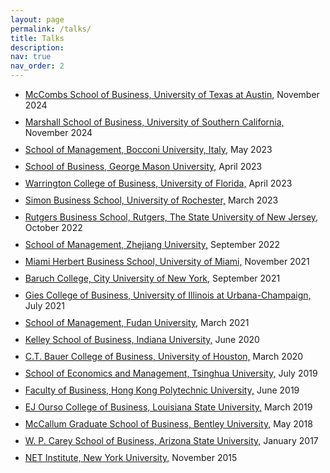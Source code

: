 ```yaml
---
layout: page
permalink: /talks/
title: Talks
description: 
nav: true
nav_order: 2
---
```



<ul style="list-style-type: disc;">
  <li style="margin-bottom: 10px;"><a href="https://www.mccombs.utexas.edu/">McCombs School of Business, University of Texas at Austin,</a> November 2024</li>
  <li style="margin-bottom: 10px;"><a href="https://www.marshall.usc.edu/">Marshall School of Business, University of Southern California,</a> November 2024</li>
  <li style="margin-bottom: 10px;"><a href="https://www.unibocconi.it/en">School of Management, Bocconi University, Italy,</a> May 2023</li>
  <li style="margin-bottom: 10px;"><a href="https://business.gmu.edu/">School of Business, George Mason University,</a> April 2023</li>
  <li style="margin-bottom: 10px;"><a href="https://warrington.ufl.edu/">Warrington College of Business, University of Florida,</a> April 2023</li>
  <li style="margin-bottom: 10px;"><a href="https://www.simon.rochester.edu/">Simon Business School, University of Rochester,</a> March 2023</li>
  <li style="margin-bottom: 10px;"><a href="https://www.business.rutgers.edu/">Rutgers Business School, Rutgers, The State University of New Jersey,</a> October 2022</li>
  <li style="margin-bottom: 10px;"><a href="http://en.som.zju.edu.cn/">School of Management, Zhejiang University,</a> September 2022</li>
  <li style="margin-bottom: 10px;"><a href="https://herbert.miami.edu/">Miami Herbert Business School, University of Miami,</a> November 2021</li>
  <li style="margin-bottom: 10px;"><a href="https://zicklin.baruch.cuny.edu/">Baruch College, City University of New York,</a> September 2021</li>
  <li style="margin-bottom: 10px;"><a href="https://giesbusiness.illinois.edu/">Gies College of Business, University of Illinois at Urbana-Champaign,</a> July 2021</li>
  <li style="margin-bottom: 10px;"><a href="https://www.fdsm.fudan.edu.cn/">School of Management, Fudan University,</a> March 2021</li>
  <li style="margin-bottom: 10px;"><a href="https://kelley.iu.edu/">Kelley School of Business, Indiana University,</a> June 2020</li>
  <li style="margin-bottom: 10px;"><a href="https://www.bauer.uh.edu/">C.T. Bauer College of Business, University of Houston,</a> March 2020</li>
  <li style="margin-bottom: 10px;"><a href="https://www.sem.tsinghua.edu.cn/">School of Economics and Management, Tsinghua University,</a> July 2019</li>
  <li style="margin-bottom: 10px;"><a href="https://www.polyu.edu.hk/en/fb/">Faculty of Business, Hong Kong Polytechnic University,</a> June 2019</li>
  <li style="margin-bottom: 10px;"><a href="https://www.lsu.edu/business/">EJ Ourso College of Business, Louisiana State University,</a> March 2019</li>
  <li style="margin-bottom: 10px;"><a href="https://www.bentley.edu/graduate/mccallum-graduate-school-business">McCallum Graduate School of Business, Bentley University,</a> May 2018</li>
  <li style="margin-bottom: 10px;"><a href="https://wpcarey.asu.edu/">W. P. Carey School of Business, Arizona State University,</a> January 2017</li>
  <li style="margin-bottom: 10px;"><a href="http://netinst.org/">NET Institute, New York University,</a> November 2015</li>
</ul>

